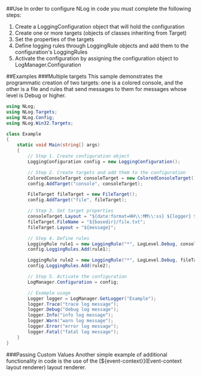 ##Use
In order to configure NLog in code you must complete the following steps:
 1. Create a LoggingConfiguration object that will hold the configuration
 2. Create one or more targets (objects of classes inheriting from Target)
 3. Set the properties of the targets
 4. Define logging rules through LoggingRule objects and add them to the configuration's LoggingRules
 5. Activate the configuration by assigning the configuration object to LogManager.Configuration

##Examples
###Multiple targets
This sample demonstrates the programmatic creation of two targets: one is a colored console, and the other is a file and rules that send messages to them for messages whose level is Debug or higher.
```c#
using NLog;
using NLog.Targets;
using NLog.Config;
using NLog.Win32.Targets;

class Example
{
    static void Main(string[] args)
    {
        // Step 1. Create configuration object 
        LoggingConfiguration config = new LoggingConfiguration();

        // Step 2. Create targets and add them to the configuration 
        ColoredConsoleTarget consoleTarget = new ColoredConsoleTarget();
        config.AddTarget("console", consoleTarget);

        FileTarget fileTarget = new FileTarget();
        config.AddTarget("file", fileTarget);

        // Step 3. Set target properties 
        consoleTarget.Layout = "${date:format=HH\\:MM\\:ss} ${logger} ${message}";
        fileTarget.FileName = "${basedir}/file.txt";
        fileTarget.Layout = "${message}";

        // Step 4. Define rules
        LoggingRule rule1 = new LoggingRule("*", LogLevel.Debug, consoleTarget);
        config.LoggingRules.Add(rule1);

        LoggingRule rule2 = new LoggingRule("*", LogLevel.Debug, fileTarget);
        config.LoggingRules.Add(rule2);

        // Step 5. Activate the configuration
        LogManager.Configuration = config;

        // Example usage
        Logger logger = LogManager.GetLogger("Example");
        logger.Trace("trace log message");
        logger.Debug("debug log message");
        logger.Info("info log message");
        logger.Warn("warn log message");
        logger.Error("error log message");
        logger.Fatal("fatal log message");
    }
}
```

###Passing Custom Values
Another simple example of additional functionality in code is the use of the [${event-context}](Event-context layout renderer) layout renderer.